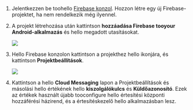 

1. Jelentkezzen be toohello [Firebase konzol](https://firebase.google.com/console/). Hozzon létre egy új Firebase-projektet, ha nem rendelkezik még ilyennel.
2. A projekt létrehozása után kattintson **hozzáadása Firebase tooyour Android-alkalmazás** és hello megadott utasításokat.

    ![](./media/notification-hubs-enable-firebase-cloud-messaging/notification-hubs-add-firebase-to-android-app.png)
3. Hello Firebase konzolon kattintson a projekthez hello ikonjára, és kattintson **Projektbeállítások**.

    ![](./media/notification-hubs-enable-firebase-cloud-messaging/notification-hubs-firebase-console-project-settings.png)
4. Kattintson a hello **Cloud Messaging** lapon a Projektbeállítások és másolási hello értékének hello **kiszolgálókulcs** és **Küldőazonosító**. Ezek az értékek használt újabb tooconfigure hello értesítési központi hozzáférési házirend, és a értesítéskezelő hello alkalmazásban lesz.
